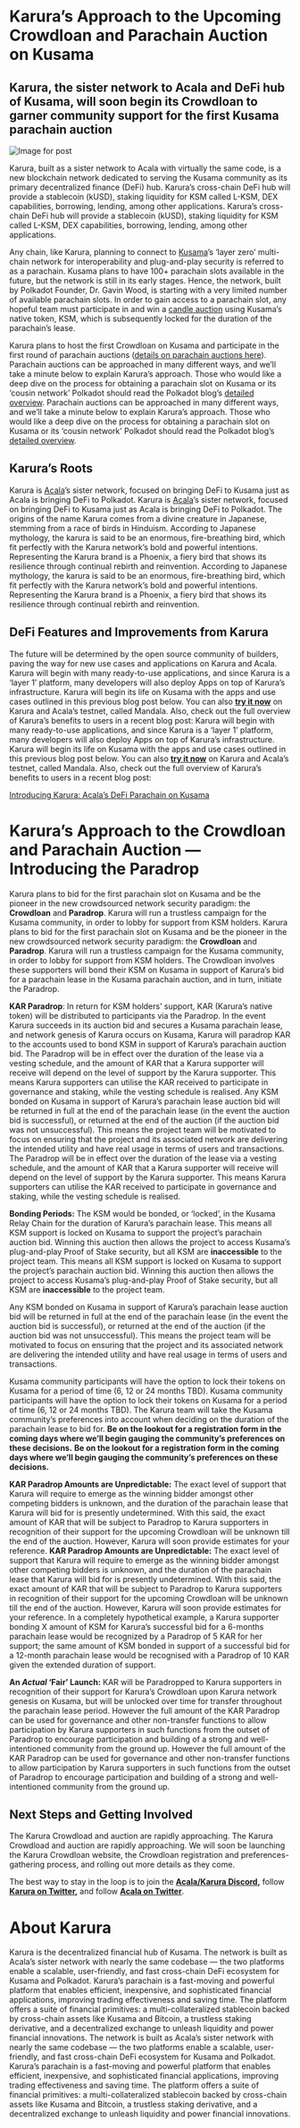 # Karura’s Approach to the Upcoming Crowdloan and Parachain Auction on Kusama

## Karura, the sister network to Acala and DeFi hub of Kusama, will soon begin its Crowdloan to garner community support for the first Kusama parachain auction

![Image for post](https://miro.medium.com/max/1600/0*1XypG_FOdz_or1ro)

Karura, built as a sister network to Acala with virtually the same code, is a new blockchain network dedicated to serving the Kusama community as its primary decentralized finance (DeFi) hub. Karura’s cross-chain DeFi hub will provide a stablecoin (kUSD), staking liquidity for KSM called L-KSM, DEX capabilities, borrowing, lending, among other applications. Karura’s cross-chain DeFi hub will provide a stablecoin (kUSD), staking liquidity for KSM called L-KSM, DEX capabilities, borrowing, lending, among other applications.

Any chain, like Karura, planning to connect to [Kusama](http://kusama.network)’s ‘layer zero’ multi-chain network for interoperability and plug-and-play security is referred to as a parachain. Kusama plans to have 100+ parachain slots available in the future, but the network is still in its early stages. Hence, the network, built by Polkadot Founder, Dr. Gavin Wood, is starting with a very limited number of available parachain slots. In order to gain access to a parachain slot, any hopeful team must participate in and win a [candle auction](https://wiki.polkadot.network/docs/en/learn-auction) using Kusama’s native token, KSM, which is subsequently locked for the duration of the parachain’s lease.

Karura plans to host the first Crowdloan on Kusama and participate in the first round of parachain auctions ([details on parachain auctions here](https://wiki.polkadot.network/docs/en/learn-auction)). Parachain auctions can be approached in many different ways, and we’ll take a minute below to explain Karura’s approach. Those who would like a deep dive on the process for obtaining a parachain slot on Kusama or its ‘cousin network’ Polkadot should read the Polkadot blog’s [detailed overview](https://polkadot.network/obtaining-a-parachain-slot-on-polkadot/). Parachain auctions can be approached in many different ways, and we’ll take a minute below to explain Karura’s approach. Those who would like a deep dive on the process for obtaining a parachain slot on Kusama or its ‘cousin network’ Polkadot should read the Polkadot blog’s [detailed overview](https://polkadot.network/obtaining-a-parachain-slot-on-polkadot/).

## **Karura’s Roots**

Karura is [Acala](http://acala.network)’s sister network, focused on bringing DeFi to Kusama just as Acala is bringing DeFi to Polkadot. Karura is [Acala](http://acala.network)’s sister network, focused on bringing DeFi to Kusama just as Acala is bringing DeFi to Polkadot. The origins of the name Karura comes from a divine creature in Japanese, stemming from a race of birds in Hinduism. According to Japanese mythology, the karura is said to be an enormous, fire-breathing bird, which fit perfectly with the Karura network’s bold and powerful intentions. Representing the Karura brand is a Phoenix, a fiery bird that shows its resilience through continual rebirth and reinvention. According to Japanese mythology, the karura is said to be an enormous, fire-breathing bird, which fit perfectly with the Karura network’s bold and powerful intentions. Representing the Karura brand is a Phoenix, a fiery bird that shows its resilience through continual rebirth and reinvention.

## **DeFi Features and Improvements from Karura**

The future will be determined by the open source community of builders, paving the way for new use cases and applications on Karura and Acala. Karura will begin with many ready-to-use applications, and since Karura is a ‘layer 1’ platform, many developers will also deploy Apps on top of Karura’s infrastructure. Karura will begin its life on Kusama with the apps and use cases outlined in this previous blog post below. You can also [**try it now**](https://apps.acala.network/) on Karura and Acala’s testnet, called Mandala. Also, check out the full overview of Karura’s benefits to users in a recent blog post: Karura will begin with many ready-to-use applications, and since Karura is a ‘layer 1’ platform, many developers will also deploy Apps on top of Karura’s infrastructure. Karura will begin its life on Kusama with the apps and use cases outlined in this previous blog post below. You can also [**try it now**](https://apps.acala.network/) on Karura and Acala’s testnet, called Mandala. Also, check out the full overview of Karura’s benefits to users in a recent blog post:

[Introducing Karura: Acala’s DeFi Parachain on Kusama](https://medium.com/acalanetwork/introducing-karura-acalas-defi-parachain-on-kusama-af2f2695b07a)

# **Karura’s Approach to the Crowdloan and Parachain Auction — Introducing the Paradrop**

Karura plans to bid for the first parachain slot on Kusama and be the pioneer in the new crowdsourced network security paradigm: the **Crowdloan** and **Paradrop**. Karura will run a trustless campaign for the Kusama community, in order to lobby for support from KSM holders. Karura plans to bid for the first parachain slot on Kusama and be the pioneer in the new crowdsourced network security paradigm: the **Crowdloan** and **Paradrop**. Karura will run a trustless campaign for the Kusama community, in order to lobby for support from KSM holders. The Crowdloan involves these supporters will bond their KSM on Kusama in support of Karura’s bid for a parachain lease in the Kusama parachain auction, and in turn, initiate the Paradrop.

**KAR Paradrop**: In return for KSM holders’ support, KAR (Karura’s native token) will be distributed to participants via the Paradrop. In the event Karura succeeds in its auction bid and secures a Kusama parachain lease, and network genesis of Karura occurs on Kusama, Karura will paradrop KAR to the accounts used to bond KSM in support of Karura’s parachain auction bid. The Paradrop will be in effect over the duration of the lease via a vesting schedule, and the amount of KAR that a Karura supporter will receive will depend on the level of support by the Karura supporter. This means Karura supporters can utilise the KAR received to participate in governance and staking, while the vesting schedule is realised. Any KSM bonded on Kusama in support of Karura’s parachain lease auction bid will be returned in full at the end of the parachain lease (in the event the auction bid is successful), or returned at the end of the auction (if the auction bid was not unsuccessful). This means the project team will be motivated to focus on ensuring that the project and its associated network are delivering the intended utility and have real usage in terms of users and transactions. The Paradrop will be in effect over the duration of the lease via a vesting schedule, and the amount of KAR that a Karura supporter will receive will depend on the level of support by the Karura supporter. This means Karura supporters can utilise the KAR received to participate in governance and staking, while the vesting schedule is realised.

**Bonding Periods:** The KSM would be bonded, or ‘locked’, in the Kusama Relay Chain for the duration of Karura’s parachain lease. This means all KSM support is locked on Kusama to support the project’s parachain auction bid. Winning this auction then allows the project to access Kusama’s plug-and-play Proof of Stake security, but all KSM are **inaccessible** to the project team. This means all KSM support is locked on Kusama to support the project’s parachain auction bid. Winning this auction then allows the project to access Kusama’s plug-and-play Proof of Stake security, but all KSM are **inaccessible** to the project team.

Any KSM bonded on Kusama in support of Karura’s parachain lease auction bid will be returned in full at the end of the parachain lease (in the event the auction bid is successful), or returned at the end of the auction (if the auction bid was not unsuccessful). This means the project team will be motivated to focus on ensuring that the project and its associated network are delivering the intended utility and have real usage in terms of users and transactions.

Kusama community participants will have the option to lock their tokens on Kusama for a period of time (6, 12 or 24 months TBD). Kusama community participants will have the option to lock their tokens on Kusama for a period of time (6, 12 or 24 months TBD). The Karura team will take the Kusama community’s preferences into account when deciding on the duration of the parachain lease to bid for. **Be on the lookout for a registration form in the coming days where we’ll begin gauging the community’s preferences on these decisions.** **Be on the lookout for a registration form in the coming days where we’ll begin gauging the community’s preferences on these decisions.**

**KAR Paradrop Amounts are Unpredictable:** The exact level of support that Karura will require to emerge as the winning bidder amongst other competing bidders is unknown, and the duration of the parachain lease that Karura will bid for is presently undetermined. With this said, the exact amount of KAR that will be subject to Paradrop to Karura supporters in recognition of their support for the upcoming Crowdloan will be unknown till the end of the auction. However, Karura will soon provide estimates for your reference. **KAR Paradrop Amounts are Unpredictable:** The exact level of support that Karura will require to emerge as the winning bidder amongst other competing bidders is unknown, and the duration of the parachain lease that Karura will bid for is presently undetermined. With this said, the exact amount of KAR that will be subject to Paradrop to Karura supporters in recognition of their support for the upcoming Crowdloan will be unknown till the end of the auction. However, Karura will soon provide estimates for your reference. In a completely hypothetical example, a Karura supporter bonding X amount of KSM for Karura’s successful bid for a 6-months parachain lease would be recognized by a Paradrop of 5 KAR for her support; the same amount of KSM bonded in support of a successful bid for a 12-month parachain lease would be recognised with a Paradrop of 10 KAR given the extended duration of support.

**An _Actual_ ‘Fair’ Launch:** KAR will be Paradropped to Karura supporters in recognition of their support for Karura’s Crowdloan upon Karura network genesis on Kusama, but will be unlocked over time for transfer throughout the parachain lease period. However the full amount of the KAR Paradrop can be used for governance and other non-transfer functions to allow participation by Karura supporters in such functions from the outset of Paradrop to encourage participation and building of a strong and well-intentioned community from the ground up. However the full amount of the KAR Paradrop can be used for governance and other non-transfer functions to allow participation by Karura supporters in such functions from the outset of Paradrop to encourage participation and building of a strong and well-intentioned community from the ground up.

## **Next Steps and Getting Involved**

The Karura Crowdload and auction are rapidly approaching. The Karura Crowdload and auction are rapidly approaching. We will soon be launching the Karura Crowdloan website, the Crowdloan registration and preferences-gathering process, and rolling out more details as they come.

The best way to stay in the loop is to join the [**Acala/Karura Discord**](https://discord.gg/HpsZx5r)**,** follow [**Karura on Twitter**](https://twitter.com/KaruraNetwork)**,** and follow [**Acala on Twitter**](https://twitter.com/AcalaNetwork).

# **About Karura**

Karura is the decentralized financial hub of Kusama. The network is built as Acala’s sister network with nearly the same codebase — the two platforms enable a scalable, user-friendly, and fast cross-chain DeFi ecosystem for Kusama and Polkadot. Karura’s parachain is a fast-moving and powerful platform that enables efficient, inexpensive, and sophisticated financial applications, improving trading effectiveness and saving time. The platform offers a suite of financial primitives: a multi-collateralized stablecoin backed by cross-chain assets like Kusama and Bitcoin, a trustless staking derivative, and a decentralized exchange to unleash liquidity and power financial innovations. The network is built as Acala’s sister network with nearly the same codebase — the two platforms enable a scalable, user-friendly, and fast cross-chain DeFi ecosystem for Kusama and Polkadot. Karura’s parachain is a fast-moving and powerful platform that enables efficient, inexpensive, and sophisticated financial applications, improving trading effectiveness and saving time. The platform offers a suite of financial primitives: a multi-collateralized stablecoin backed by cross-chain assets like Kusama and Bitcoin, a trustless staking derivative, and a decentralized exchange to unleash liquidity and power financial innovations.
